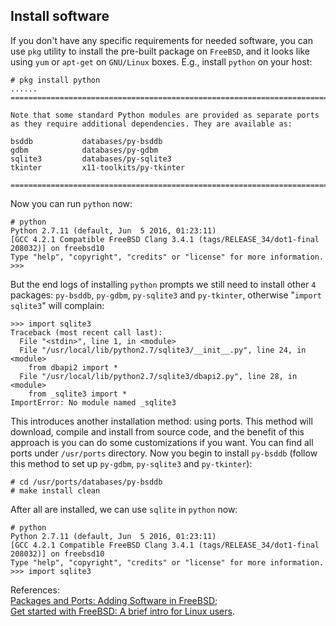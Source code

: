 Install software
----
If you don't have any specific requirements for needed software, you can use `pkg` utility to install the pre-built package on `FreeBSD`, and it looks like using `yum` or `apt-get` on `GNU/Linux` boxes. E.g., install `python` on your host:  

	# pkg install python 
	......
	===========================================================================

	Note that some standard Python modules are provided as separate ports
	as they require additional dependencies. They are available as:
	
	bsddb           databases/py-bsddb
	gdbm            databases/py-gdbm
	sqlite3         databases/py-sqlite3
	tkinter         x11-toolkits/py-tkinter
	
	===========================================================================
Now you can run `python` now:  

    # python
    Python 2.7.11 (default, Jun  5 2016, 01:23:11)
    [GCC 4.2.1 Compatible FreeBSD Clang 3.4.1 (tags/RELEASE_34/dot1-final 208032)] on freebsd10
    Type "help", "copyright", "credits" or "license" for more information.
    >>>
But the end logs of installing `python` prompts we still need to install other `4` packages: `py-bsddb`, `py-gdbm`, `py-sqlite3` and `py-tkinter`, otherwise "`import sqlite3`" will complain:  

	>>> import sqlite3
	Traceback (most recent call last):
	  File "<stdin>", line 1, in <module>
	  File "/usr/local/lib/python2.7/sqlite3/__init__.py", line 24, in <module>
	    from dbapi2 import *
	  File "/usr/local/lib/python2.7/sqlite3/dbapi2.py", line 28, in <module>
	    from _sqlite3 import *
	ImportError: No module named _sqlite3
This introduces another installation method: using ports. This method will download, compile and install from source code, and the benefit of this approach is you can do some customizations if you want. You can find all ports under `/usr/ports` directory. Now you begin to install `py-bsddb` (follow this method to set up `py-gdbm`, `py-sqlite3` and `py-tkinter`):  
	
	# cd /usr/ports/databases/py-bsddb
	# make install clean

After all are installed, we can use `sqlite` in `python` now:  

	# python
	Python 2.7.11 (default, Jun  5 2016, 01:23:11)
	[GCC 4.2.1 Compatible FreeBSD Clang 3.4.1 (tags/RELEASE_34/dot1-final 208032)] on freebsd10
	Type "help", "copyright", "credits" or "license" for more information.
	>>> import sqlite3

References:  
[Packages and Ports: Adding Software in FreeBSD](https://www.freebsd.org/doc/en_US.ISO8859-1/articles/linux-users/software.html);  
[Get started with FreeBSD: A brief intro for Linux users](http://www.infoworld.com/article/2858288/unix/intro-to-freebsd-for-linux-users.html).